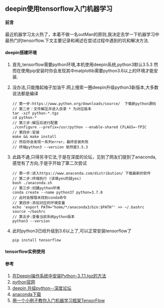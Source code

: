 ## deepin使用tensorflow入门机器学习

#### 前言
最近机器学习太火热了，本着不做一名outMan的原则,我决定去学一下机器学习中最热门的tensorflow.下文主要记录和阐述在尝试过程中遇到的坑和解决方法.

#### deepin搭建环境
1. 首先,tensorflow需要python环境,本机使用deepin系统,python3默认3.5.3 然而在使用pip安装时你会发现其中matplotlib需要python3.6以上的环境才能安装.
1. 没办法,只能撸起袖子加油干.网上搜索一圈deepin升级python3新版本,大多数说法都是编译
    ```SHELL
    // 第一步:https://www.python.org/downloads/source/  下载新python源码
    // 第二步：文件解压并进入目录 * 为对应版本
    tar -xzf python-*.tgz
    cd python-*
    // 第三步:解压后进行配置
    ./configure --prefix=/usr/python --enable-shared CFLAGS=-fPIC
    // 第四步:安装
    make && make install
    // 然后你会发现一系列error，最终安装失败
    // 终端python3 --version 依然是3.5.3
    ```
1. 此路不通,只得另寻它法,于是在深度的论坛，见到了网友们提到了anaconda,感觉有了方向,于是乎开始了第二次尝试
    ```SHELL
    // 第一步:进入https://www.anaconda.com/distribution/ 下载最新的软件
    // 第二步:终端执行 (该填yes的就yes)
    bash ./anaconda.sh
    // 第三步:创建python环境
    conda create --name python37 python=3.7.0
    // 此时会报错未找到conda命令
    // 第四步:添加对应的环境变量
    echo 'export PATH="home/*/anaconda3/bin:$PATH"' >> ~/.bashrc
    source ~/bashrc
    // 第五步:查看当前系统python版本
    python3 --version
    ```

1. 此时python3已经升级到3.6以上了,可以正常安装tensorflow了
    ```SHELL
    pip install tensorflow
    ```
#### tensorflow实例使用



#### 参考
1. [在Deepin操作系统中安装Python-3.7.1.tgz的方法](https://ywnz.com/linuxjc/3575.html '在Deepin操作系统中安装Python-3.7.1.tgz的方法')
1. [python官网](https://www.python.org/downloads/source/ 'python官网')
1. [deepin 升级python--深度论坛](https://bbs.deepin.org/forum.php?mod=viewthread&tid=144792 'deepin 升级python--深度论坛')
1. [anaconda下载](https://www.anaconda.com/distribution/ 'anaconda下载')
1. [用一个小例子教你入门机器学习框架TensorFlow](https://juejin.im/post/5b11117f6fb9a01e59182980 '用一个小例子教你入门机器学习框架TensorFlow')